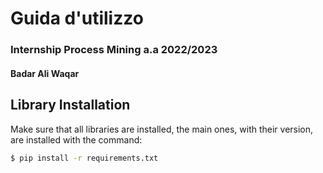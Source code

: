  # Guida d'utilizzo
 ### Internship Process Mining a.a 2022/2023
 #### Badar Ali Waqar
 
 
 ## Library Installation
 Make sure that all libraries are installed, the main ones, with their version, are installed with the command:
  ```zsh 
 $ pip install -r requirements.txt
  ```
